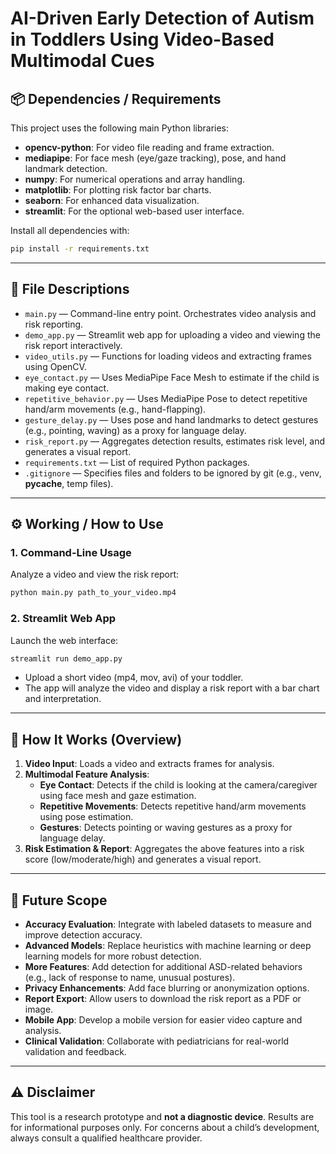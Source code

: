 # AI-Driven Early Detection of Autism in Toddlers Using Video-Based Multimodal Cues

## 📦 Dependencies / Requirements

This project uses the following main Python libraries:

- **opencv-python**: For video file reading and frame extraction.
- **mediapipe**: For face mesh (eye/gaze tracking), pose, and hand landmark detection.
- **numpy**: For numerical operations and array handling.
- **matplotlib**: For plotting risk factor bar charts.
- **seaborn**: For enhanced data visualization.
- **streamlit**: For the optional web-based user interface.

Install all dependencies with:
```bash
pip install -r requirements.txt
```

---

## 📁 File Descriptions

- `main.py` — Command-line entry point. Orchestrates video analysis and risk reporting.
- `demo_app.py` — Streamlit web app for uploading a video and viewing the risk report interactively.
- `video_utils.py` — Functions for loading videos and extracting frames using OpenCV.
- `eye_contact.py` — Uses MediaPipe Face Mesh to estimate if the child is making eye contact.
- `repetitive_behavior.py` — Uses MediaPipe Pose to detect repetitive hand/arm movements (e.g., hand-flapping).
- `gesture_delay.py` — Uses pose and hand landmarks to detect gestures (e.g., pointing, waving) as a proxy for language delay.
- `risk_report.py` — Aggregates detection results, estimates risk level, and generates a visual report.
- `requirements.txt` — List of required Python packages.
- `.gitignore` — Specifies files and folders to be ignored by git (e.g., venv, __pycache__, temp files).

---

## ⚙️ Working / How to Use

### 1. **Command-Line Usage**

Analyze a video and view the risk report:
```bash
python main.py path_to_your_video.mp4
```

### 2. **Streamlit Web App**

Launch the web interface:
```bash
streamlit run demo_app.py
```
- Upload a short video (mp4, mov, avi) of your toddler.
- The app will analyze the video and display a risk report with a bar chart and interpretation.

---

## 🚦 How It Works (Overview)

1. **Video Input**: Loads a video and extracts frames for analysis.
2. **Multimodal Feature Analysis**:
   - **Eye Contact**: Detects if the child is looking at the camera/caregiver using face mesh and gaze estimation.
   - **Repetitive Movements**: Detects repetitive hand/arm movements using pose estimation.
   - **Gestures**: Detects pointing or waving gestures as a proxy for language delay.
3. **Risk Estimation & Report**: Aggregates the above features into a risk score (low/moderate/high) and generates a visual report.

---

## 🔮 Future Scope

- **Accuracy Evaluation**: Integrate with labeled datasets to measure and improve detection accuracy.
- **Advanced Models**: Replace heuristics with machine learning or deep learning models for more robust detection.
- **More Features**: Add detection for additional ASD-related behaviors (e.g., lack of response to name, unusual postures).
- **Privacy Enhancements**: Add face blurring or anonymization options.
- **Report Export**: Allow users to download the risk report as a PDF or image.
- **Mobile App**: Develop a mobile version for easier video capture and analysis.
- **Clinical Validation**: Collaborate with pediatricians for real-world validation and feedback.

---

## ⚠️ Disclaimer

This tool is a research prototype and **not a diagnostic device**. Results are for informational purposes only. For concerns about a child’s development, always consult a qualified healthcare provider.
